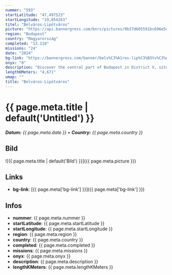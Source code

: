 ```yaml
---
nummer: "593"
startLatitude: "47,497523"
startLongitude: "19,054263"
titel: "Belváros-Lipótváros"
picture: "https://api.bannergress.com/bnrs/pictures/9b37d605591bc696e5dc8d4849919780"
region: "Budapest"
country: "Magyarország"
completed: "13.110"
missions: "24"
date: "2024"
bg-link: "https://bannergress.com/banner/belv%C3%A1ros-lip%C3%B3tv%C3%A1ros-57e4"
onyx: "0"
description: "Discover the central part of Budapest in District V, situated on the east bank of the river Danube."
lengthKMeters: "4,671"
umap: ""
title: "Belváros-Lipótváros"
---
```

# {{ page.meta.title | default('Untitled') }}

_**Datum:** {{ page.meta.date }} • **Country:** {{ page.meta.country }}_

## Bild
![{{ page.meta.title | default('Bild') }}]({{ page.meta.picture }})

## Links
- **bg-link**: [{{ page.meta['bg-link'] }}]({{ page.meta['bg-link'] }})

## Infos
- **nummer**: {{ page.meta.nummer }}
- **startLatitude**: {{ page.meta.startLatitude }}
- **startLongitude**: {{ page.meta.startLongitude }}
- **region**: {{ page.meta.region }}
- **country**: {{ page.meta.country }}
- **completed**: {{ page.meta.completed }}
- **missions**: {{ page.meta.missions }}
- **onyx**: {{ page.meta.onyx }}
- **description**: {{ page.meta.description }}
- **lengthKMeters**: {{ page.meta.lengthKMeters }}
